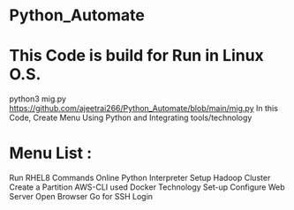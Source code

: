 # Python_Automate

# This  Code is build for Run in Linux O.S.
python3 mig.py
https://github.com/ajeetrai266/Python_Automate/blob/main/mig.py
In this Code, Create Menu Using Python and Integrating tools/technology
# Menu List :
Run RHEL8 Commands
Online Python Interpreter
Setup Hadoop Cluster 
Create a Partition
AWS-CLI used
Docker Technology Set-up
Configure Web Server
Open Browser 
Go for SSH Login

